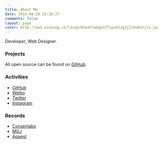 ```yaml
---
title: About Me
date: 2016-08-28 23:16:27
comments: false
layout: page
cover: http://ww3.sinaimg.cn/large/65e4f1e6gw1f7ips01zg3j21kw0zkjry.jpg
---
```


Developer, Web Designer.

<!-- more -->

### Projects

All open source can be found on [GitHub](https://github.com/xwartz).

### Activities

* [GitHub](https://github.com/xwartz)
* [Weibo](http://weibo.com/samedie)
* [Twitter](https://twitter.com/xwartzz)
* [Instagram](https://www.instagram.com/xwartz)

### Records

* [Consenlabs](https://github.com/consenlabs)
* [MGJ](https://github.com/mogujie)
* [Appest](https://ticktick.com/)
